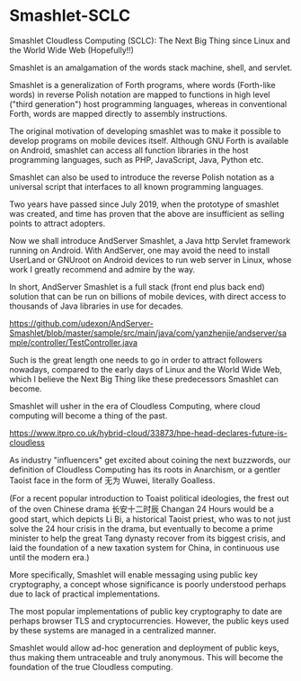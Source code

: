 # Smashlet-SCLC
Smashlet Cloudless Computing (SCLC): The Next Big Thing since Linux and the World Wide Web (Hopefully!!)


Smashlet is an amalgamation of the words stack machine, shell, and servlet.

Smashlet is a generalization of Forth programs, where words (Forth-like words) in reverse Polish notation are mapped to functions in high level ("third generation") host programming languages, whereas in conventional Forth, words are mapped directly to assembly instructions.

The original motivation of developing smashlet was to make it possible to develop programs on mobile devices itself. Although GNU Forth is available on Android, smashlet can access all function libraries in the host programming languages, such as PHP, JavaScript, Java, Python etc.

Smashlet can also be used to introduce the reverse Polish notation as a universal script that interfaces to all known programming languages.

Two years have passed since July 2019, when the prototype of smashlet was created, and time has proven that the above are insufficient as selling points to attract adopters.

Now we shall introduce AndServer Smashlet, a Java http Servlet framework running on Android. With AndServer, one may avoid the need to install UserLand or GNUroot on Android devices to run web server in Linux, whose work I greatly recommend and admire by the way. 

In short, AndServer Smashlet is a full stack (front end plus back end) solution that can be run on billions of mobile devices, with direct access to thousands of Java libraries in use for decades. 

https://github.com/udexon/AndServer-Smashlet/blob/master/sample/src/main/java/com/yanzhenjie/andserver/sample/controller/TestController.java

Such is the great length one needs to go in order to attract followers nowadays, compared to the early days of Linux and the World Wide Web, which I believe the Next Big Thing like these predecessors Smashlet can become.

Smashlet will usher in the era of Cloudless Computing, where cloud computing will become a thing of the past. 

https://www.itpro.co.uk/hybrid-cloud/33873/hpe-head-declares-future-is-cloudless

As industry "influencers" get excited about coining the next buzzwords, our definition of Cloudless Computing has its roots in Anarchism, or a gentler Taoist face in the form of 无为 Wuwei, literally Goalless. 

(For a recent popular introduction to Toaist political ideologies, the frest out of the oven Chinese drama 长安十二时辰 Changan 24 Hours would be a good start, which depicts Li Bi, a historical Taoist priest, who was to not just solve the 24 hour crisis in the drama, but eventually to become a prime minister to help the great Tang dynasty recover from its biggest crisis, and laid the foundation of a new taxation system for China, in continuous use until the modern era.)

More specifically, Smashlet will enable messaging using public key cryptography, a concept whose significance is poorly understood perhaps due to lack of practical implementations.

The most popular implementations of public key cryptography to date are perhaps browser TLS and cryptocurrencies. However, the public keys used by these systems are managed in a centralized manner.

Smashlet would allow ad-hoc generation and deployment of public keys, thus making them untraceable and truly anonymous. This will become the foundation of the true Cloudless computing.

